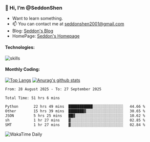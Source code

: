 ### 👋 Hi, I’m @SeddonShen
- Want to learn something.
- 📫 You can contact me at seddonshen2001@gmail.com
- Blog: [Seddon's Blog](https://seddonshen.github.io/)
- HomePage: [Seddon's Homepage](https://seddonshen.github.io/)

#### Technologies:

![skills](https://skillicons.dev/icons?i=scala,js,html,css,bootstrap,jquery,c,cpp,cloudflare,django,docker,flask,git,github,githubactions,linux,latex,mysql,nodejs,ps,php,pr,py,raspberrypi,redis,unreal,v,vscode,vue,bash)

#### Monthly Coding:
[![Top Langs](https://github-readme-stats.vercel.app/api/top-langs?username=seddonshen&show_icons=true&locale=en&layout=compact&hide=html&langs_count=8)](https://github.com/SeddonShen/)
[![Anurag's github stats](https://github-readme-stats.vercel.app/api?username=SeddonShen&count_private=true&show_icons=true)](https://github.com/anuraghazra/github-readme-stats)
<!--START_SECTION:waka-->

```txt
From: 28 August 2025 - To: 27 September 2025

Total Time: 51 hrs 6 mins

Python       22 hrs 49 mins  ███████████░░░░░░░░░░░░░░   44.66 %
Other        15 hrs 39 mins  ███████▓░░░░░░░░░░░░░░░░░   30.65 %
JSON         5 hrs 25 mins   ██▓░░░░░░░░░░░░░░░░░░░░░░   10.62 %
sh           1 hr 27 mins    ▓░░░░░░░░░░░░░░░░░░░░░░░░   02.85 %
SMT          1 hr 27 mins    ▓░░░░░░░░░░░░░░░░░░░░░░░░   02.84 %
```

<!--END_SECTION:waka-->

![WakaTime Daily](https://wakatime.com/share/@seddon2001/61a7e342-5f12-4fea-bf92-1fac161e97d6.svg)
<!---
SeddonShen/SeddonShen is a ✨ special ✨ repository because its `README.md` (this file) appears on your GitHub profile.
You can click the Preview link to take a look at your changes.
--->
